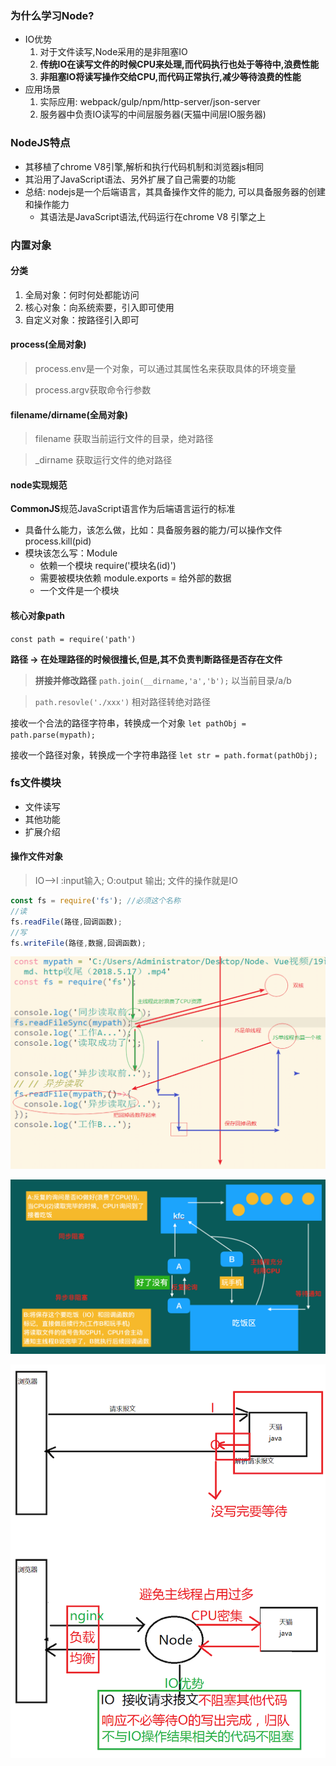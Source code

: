 ### 为什么学习Node?

- IO优势
  1. 对于文件读写,Node采用的是非阻塞IO
  2. __传统IO在读写文件的时候CPU来处理,而代码执行也处于等待中,浪费性能__
  3. __非阻塞IO将读写操作交给CPU,而代码正常执行,减少等待浪费的性能__
- 应用场景
  1. 实际应用: webpack/gulp/npm/http-server/json-server
  2. 服务器中负责IO读写的中间层服务器(天猫中间层IO服务器)

### NodeJS特点

* 其移植了chrome V8引擎,解析和执行代码机制和浏览器js相同
* 其沿用了JavaScript语法、另外扩展了自己需要的功能
* 总结: nodejs是一个后端语言，其具备操作文件的能力, 可以具备服务器的创建和操作能力
  * 其语法是JavaScript语法,代码运行在chrome V8 引擎之上

### 内置对象

#### 分类

1. 全局对象：何时何处都能访问
2. 核心对象：向系统索要，引入即可使用
3. 自定义对象：按路径引入即可

#### process(全局对象)

> process.env是一个对象，可以通过其属性名来获取具体的环境变量

> process.argv获取命令行参数

#### filename/dirname(全局对象)

> filename 获取当前运行文件的目录，绝对路径

> _dirname 获取运行文件的绝对路径

#### node实现规范

**CommonJS**规范JavaScript语言作为后端语言运行的标准

- 具备什么能力，该怎么做，比如：具备服务器的能力/可以操作文件 process.kill(pid)
- 模块该怎么写：Module
  - 依赖一个模块 require('模块名(id)')
  - 需要被模块依赖 module.exports = 给外部的数据
  - 一个文件是一个模块

#### 核心对象path

`const path = require('path')`

**路径 -> 在处理路径的时候很擅长,但是,其不负责判断路径是否存在文件**

> **拼接并修改路径** `path.join(__dirname,'a','b');` 以当前目录/a/b

> ``path.resovle('./xxx')``  相对路径转绝对路径

接收一个合法的路径字符串，转换成一个对象 `let pathObj = path.parse(mypath);`

接收一个路径对象，转换成一个字符串路径 `let str = path.format(pathObj);`

### fs文件模块

- 文件读写
- 其他功能
- 扩展介绍

#### 操作文件对象

> IO-->I :input输入; O:output 输出;  文件的操作就是IO

```js
const fs = require('fs'); //必须这个名称
//读 
fs.readFile(路径,回调函数);
//写 
fs.writeFile(路径,数据,回调函数);
```

![阻塞](./img/阻塞.png)

![同步异步形象化](./img/同步异步形象化.png)

![天猫](./img/天猫.png)